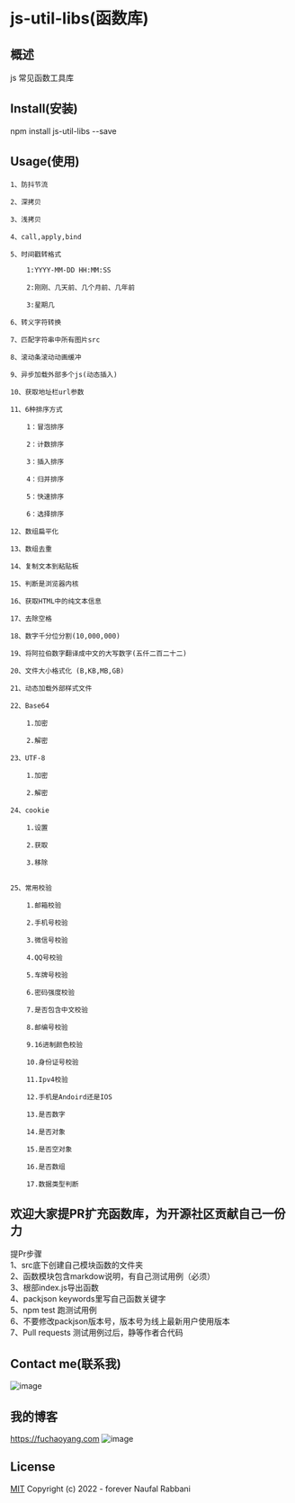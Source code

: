 # js-util-libs(函数库)

## 概述

js 常见函数工具库

## Install(安装)

npm install js-util-libs --save

## Usage(使用)

    1、防抖节流  

    2、深拷贝  

    3、浅拷贝  

    4、call,apply,bind  

    5、时间戳转格式  
        
        1:YYYY-MM-DD HH:MM:SS  

        2:刚刚、几天前、几个月前、几年前  

        3:星期几

    6、转义字符转换  

    7、匹配字符串中所有图片src  

    8、滚动条滚动动画缓冲  

    9、异步加载外部多个js(动态插入)  

    10、获取地址栏url参数 

    11、6种排序方式  

        1：冒泡排序 

        2：计数排序 

        3：插入排序

        4：归并排序 

        5：快速排序 

        6：选择排序

    12、数组扁平化  

    13、数组去重  

    14、复制文本到粘贴板  

    15、判断是浏览器内核  

    16、获取HTML中的纯文本信息  

    17、去除空格  

    18、数字千分位分割(10,000,000)    

    19、将阿拉伯数字翻译成中文的大写数字(五仟二百二十二)   

    20、文件大小格式化 (B,KB,MB,GB)  

    21、动态加载外部样式文件    

    22、Base64 

        1.加密  

        2.解密  

    23、UTF-8 

        1.加密  

        2.解密  

    24、cookie  

        1.设置

        2.获取

        3.移除  


    25、常用校验  

        1.邮箱校验  

        2.手机号校验  

        3.微信号校验  

        4.QQ号校验  

        5.车牌号校验  

        6.密码强度校验  

        7.是否包含中文校验  

        8.邮编号校验  

        9.16进制颜色校验  

        10.身份证号校验  

        11.Ipv4校验  

        12.手机是Andoird还是IOS  

        13.是否数字  

        14.是否对象  

        15.是否空对象  

        16.是否数组  

        17.数据类型判断


## 欢迎大家提PR扩充函数库，为开源社区贡献自己一份力
提Pr步骤  
1、src底下创建自己模块函数的文件夹  
2、函数模块包含markdow说明，有自己测试用例（必须）  
3、根部index.js导出函数  
4、packjson keywords里写自己函数关键字  
5、npm test 跑测试用例  
6、不要修改packjson版本号，版本号为线上最新用户使用版本  
7、Pull requests 测试用例过后，静等作者合代码  

## Contact me(联系我)
![image](https://user-images.githubusercontent.com/25168173/154791040-09b5e289-5533-4aa2-9e6d-cb11eabfddf3.png)

## 我的博客
https://fuchaoyang.com
![image](https://user-images.githubusercontent.com/25168173/154791015-750d04e4-02d4-4ebb-a559-5e3331003309.png)

## License

[MIT](http://opensource.org/licenses/MIT) Copyright (c) 2022 - forever Naufal Rabbani
